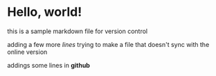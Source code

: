 # Hello, world!
this is a sample markdown file for version control

adding a few more *lines*
trying to make a file that doesn't sync with the online version

addings some lines in **github**
